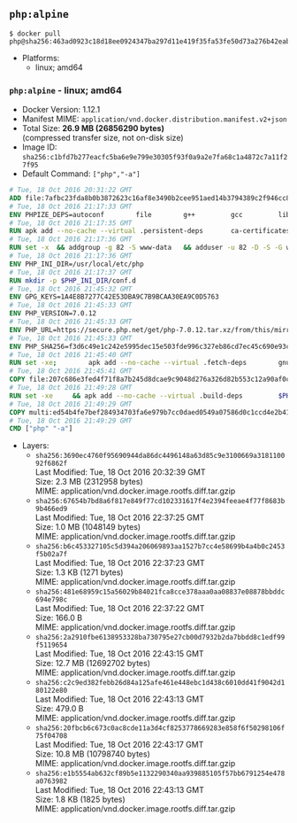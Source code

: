 ## `php:alpine`

```console
$ docker pull php@sha256:463ad0923c18d18ee0924347ba297d11e419f35fa53fe50d73a276b42eab108b
```

-	Platforms:
	-	linux; amd64

### `php:alpine` - linux; amd64

-	Docker Version: 1.12.1
-	Manifest MIME: `application/vnd.docker.distribution.manifest.v2+json`
-	Total Size: **26.9 MB (26856290 bytes)**  
	(compressed transfer size, not on-disk size)
-	Image ID: `sha256:c1bfd7b277eacfc5ba6e9e799e30305f93f0a9a2e7fa68c1a4872c7a11f27f95`
-	Default Command: `["php","-a"]`

```dockerfile
# Tue, 18 Oct 2016 20:31:22 GMT
ADD file:7afbc23fda8b0b3872623c16af8e3490b2cee951aed14b3794389c2f946cc8c7 in / 
# Tue, 18 Oct 2016 21:17:33 GMT
ENV PHPIZE_DEPS=autoconf 		file 		g++ 		gcc 		libc-dev 		make 		pkgconf 		re2c
# Tue, 18 Oct 2016 21:17:35 GMT
RUN apk add --no-cache --virtual .persistent-deps 		ca-certificates 		curl 		tar 		xz
# Tue, 18 Oct 2016 21:17:36 GMT
RUN set -x 	&& addgroup -g 82 -S www-data 	&& adduser -u 82 -D -S -G www-data www-data
# Tue, 18 Oct 2016 21:17:36 GMT
ENV PHP_INI_DIR=/usr/local/etc/php
# Tue, 18 Oct 2016 21:17:37 GMT
RUN mkdir -p $PHP_INI_DIR/conf.d
# Tue, 18 Oct 2016 21:45:32 GMT
ENV GPG_KEYS=1A4E8B7277C42E53DBA9C7B9BCAA30EA9C0D5763
# Tue, 18 Oct 2016 21:45:33 GMT
ENV PHP_VERSION=7.0.12
# Tue, 18 Oct 2016 21:45:33 GMT
ENV PHP_URL=https://secure.php.net/get/php-7.0.12.tar.xz/from/this/mirror PHP_ASC_URL=https://secure.php.net/get/php-7.0.12.tar.xz.asc/from/this/mirror
# Tue, 18 Oct 2016 21:45:33 GMT
ENV PHP_SHA256=f3d6c49e1c242e5995dec15e503fde996c327eb86cd7ec45c690e93c971b83ff PHP_MD5=bdcc4dbdac90c2a39422786653059f70
# Tue, 18 Oct 2016 21:45:40 GMT
RUN set -xe; 		apk add --no-cache --virtual .fetch-deps 		gnupg 		openssl 	; 		mkdir -p /usr/src; 	cd /usr/src; 		wget -O php.tar.xz "$PHP_URL"; 		if [ -n "$PHP_SHA256" ]; then 		echo "$PHP_SHA256 *php.tar.xz" | sha256sum -c -; 	fi; 	if [ -n "$PHP_MD5" ]; then 		echo "$PHP_MD5 *php.tar.xz" | md5sum -c -; 	fi; 		if [ -n "$PHP_ASC_URL" ]; then 		wget -O php.tar.xz.asc "$PHP_ASC_URL"; 		export GNUPGHOME="$(mktemp -d)"; 		for key in $GPG_KEYS; do 			gpg --keyserver ha.pool.sks-keyservers.net --recv-keys "$key"; 		done; 		gpg --batch --verify php.tar.xz.asc php.tar.xz; 		rm -r "$GNUPGHOME"; 	fi; 		apk del .fetch-deps
# Tue, 18 Oct 2016 21:45:41 GMT
COPY file:207c686e3fed4f71f8a7b245d8dcae9c9048d276a326d82b553c12a90af0c0ca in /usr/local/bin/ 
# Tue, 18 Oct 2016 21:49:28 GMT
RUN set -xe 	&& apk add --no-cache --virtual .build-deps 		$PHPIZE_DEPS 		curl-dev 		libedit-dev 		libxml2-dev 		openssl-dev 		sqlite-dev 		&& docker-php-source extract 	&& cd /usr/src/php 	&& ./configure 		--with-config-file-path="$PHP_INI_DIR" 		--with-config-file-scan-dir="$PHP_INI_DIR/conf.d" 				--disable-cgi 				--enable-ftp 		--enable-mbstring 		--enable-mysqlnd 				--with-curl 		--with-libedit 		--with-openssl 		--with-zlib 				$PHP_EXTRA_CONFIGURE_ARGS 	&& make -j "$(getconf _NPROCESSORS_ONLN)" 	&& make install 	&& { find /usr/local/bin /usr/local/sbin -type f -perm +0111 -exec strip --strip-all '{}' + || true; } 	&& make clean 	&& docker-php-source delete 		&& runDeps="$( 		scanelf --needed --nobanner --recursive /usr/local 			| awk '{ gsub(/,/, "\nso:", $2); print "so:" $2 }' 			| sort -u 			| xargs -r apk info --installed 			| sort -u 	)" 	&& apk add --no-cache --virtual .php-rundeps $runDeps 		&& apk del .build-deps
# Tue, 18 Oct 2016 21:49:29 GMT
COPY multi:ed54b4fe7bef284934703fa6e979b7cc0daed0549a07586d0c1ccd4e2b41884a in /usr/local/bin/ 
# Tue, 18 Oct 2016 21:49:29 GMT
CMD ["php" "-a"]
```

-	Layers:
	-	`sha256:3690ec4760f95690944da86dc4496148a63d85c9e3100669a318110092f6862f`  
		Last Modified: Tue, 18 Oct 2016 20:32:39 GMT  
		Size: 2.3 MB (2312958 bytes)  
		MIME: application/vnd.docker.image.rootfs.diff.tar.gzip
	-	`sha256:67654b7bd8a6f817e849f77cd102331617f4e2394feeae4f77f8683b9b466ed9`  
		Last Modified: Tue, 18 Oct 2016 22:37:25 GMT  
		Size: 1.0 MB (1048149 bytes)  
		MIME: application/vnd.docker.image.rootfs.diff.tar.gzip
	-	`sha256:b6c453327105c5d394a206069893aa1527b7cc4e58699b4a4b0c2453f5b02a7f`  
		Last Modified: Tue, 18 Oct 2016 22:37:23 GMT  
		Size: 1.3 KB (1271 bytes)  
		MIME: application/vnd.docker.image.rootfs.diff.tar.gzip
	-	`sha256:481e68959c15a56029b84021fca8cce378aaa0aa08837e08878bbddc694e798c`  
		Last Modified: Tue, 18 Oct 2016 22:37:22 GMT  
		Size: 166.0 B  
		MIME: application/vnd.docker.image.rootfs.diff.tar.gzip
	-	`sha256:2a2910fbe6138953328ba730795e27cb00d7932b2da7bbdd8c1edf99f5119654`  
		Last Modified: Tue, 18 Oct 2016 22:43:15 GMT  
		Size: 12.7 MB (12692702 bytes)  
		MIME: application/vnd.docker.image.rootfs.diff.tar.gzip
	-	`sha256:c2c9ed382febb26d84a125afe461e448ebc1d438c6010dd41f9042d180122e80`  
		Last Modified: Tue, 18 Oct 2016 22:43:13 GMT  
		Size: 479.0 B  
		MIME: application/vnd.docker.image.rootfs.diff.tar.gzip
	-	`sha256:20fbcb6c673c0ac8cde11a3d4cf8253778669283e858f6f50298106f75f04708`  
		Last Modified: Tue, 18 Oct 2016 22:43:17 GMT  
		Size: 10.8 MB (10798740 bytes)  
		MIME: application/vnd.docker.image.rootfs.diff.tar.gzip
	-	`sha256:e1b5554ab632cf89b5e1132290340aa939885105f57bb6791254e478a0763982`  
		Last Modified: Tue, 18 Oct 2016 22:43:13 GMT  
		Size: 1.8 KB (1825 bytes)  
		MIME: application/vnd.docker.image.rootfs.diff.tar.gzip
